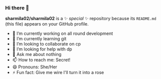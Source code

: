 ### Hi there 👋


**sharmila02/sharmila02** is a ✨ _special_ ✨ repository because its `README.md` (this file) appears on your GitHub profile.


- 🔭 I’m currently working on all round development
- 🌱 I’m currently learning git
- 👯 I’m looking to collaborate on cp
- 🤔 I’m looking for help with dp
- 💬 Ask me about nothing
- 📫 How to reach me: Secret!
- 😄 Pronouns: She/Her
- ⚡ Fun fact: Give me wire I'll turn it into a rose

